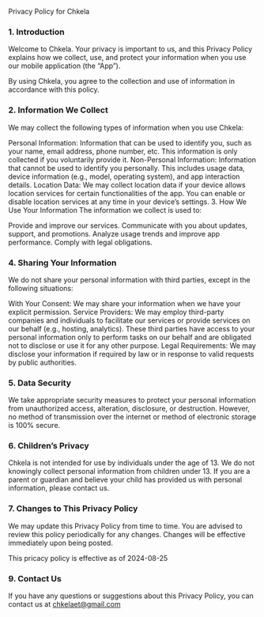 Privacy Policy for Chkela

### 1. Introduction
Welcome to Chkela. Your privacy is important to us, and this Privacy Policy explains how we collect, use, and protect your information when you use our mobile application (the “App”).

By using Chkela, you agree to the collection and use of information in accordance with this policy.

### 2. Information We Collect
We may collect the following types of information when you use Chkela:

Personal Information: Information that can be used to identify you, such as your name, email address, phone number, etc. This information is only collected if you voluntarily provide it.
Non-Personal Information: Information that cannot be used to identify you personally. This includes usage data, device information (e.g., model, operating system), and app interaction details.
Location Data: We may collect location data if your device allows location services for certain functionalities of the app. You can enable or disable location services at any time in your device’s settings.
3. How We Use Your Information
The information we collect is used to:

Provide and improve our services.
Communicate with you about updates, support, and promotions.
Analyze usage trends and improve app performance.
Comply with legal obligations.
### 4. Sharing Your Information
We do not share your personal information with third parties, except in the following situations:

With Your Consent: We may share your information when we have your explicit permission.
Service Providers: We may employ third-party companies and individuals to facilitate our services or provide services on our behalf (e.g., hosting, analytics). These third parties have access to your personal information only to perform tasks on our behalf and are obligated not to disclose or use it for any other purpose.
Legal Requirements: We may disclose your information if required by law or in response to valid requests by public authorities.
### 5. Data Security
We take appropriate security measures to protect your personal information from unauthorized access, alteration, disclosure, or destruction. However, no method of transmission over the internet or method of electronic storage is 100% secure.

### 6. Children’s Privacy
Chkela is not intended for use by individuals under the age of 13. We do not knowingly collect personal information from children under 13. If you are a parent or guardian and believe your child has provided us with personal information, please contact us.

### 7. Changes to This Privacy Policy
We may update this Privacy Policy from time to time. You are advised to review this policy periodically for any changes. Changes will be effective immediately upon being posted.

This pricacy policy is effective as of 2024-08-25

### 9. Contact Us
If you have any questions or suggestions about this Privacy Policy, you can contact us at chkelaet@gmail.com

